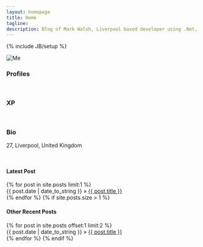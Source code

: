 ```yaml
---
layout: homepage
title: Home
tagline: 
description: Blog of Mark Walsh, Liverpool based developer using .Net, Javascript
---
```

{% include JB/setup %}


<div class="row text-center">
  <img src="{{ BASE_PATH }}/images/me.png" alt="Me" />
  <br>
  <h3>Profiles</h3>
  <a class="devicon-link" href="http://stackoverflow.com/users/1001408/mark-walsh"><span class="devicons devicons-stackoverflow"></span></a>
  <a class="devicon-link" href="https://github.com/markwalsh-liverpool"><span class="devicons devicons-github_badge"></span></a>
  <br>
  <h3>XP</h3>
  <span title=".Net" class="devicons devicons-netmagazine"></span>
  <span title="Visual Studio" class="devicons devicons-visualstudio"></span>
  <span title="MSSQL" class="devicons devicons-msql_server"></span>
  <span title="Github" class="devicons devicons-github_full"></span>
  <span title="MongoDb" class="devicons devicons-mongodb"></span>
  <span title="Ruby" class="devicons devicons-ruby_rough"></span>
  <span title="Responsive Design" class="devicons devicons-responsive"></span>
  <span title="NPM" class="devicons devicons-npm"></span>
  <span title="Gulp" class="devicons devicons-gulp"></span>
  <span title="Bower" class="devicons devicons-bower"></span>
  <span title="Grunt" class="devicons devicons-grunt"></span>
  <span title="Jekyll" class="devicons devicons-jekyll_small"></span>
  <span title="HTML5" class="devicons devicons-html5"></span>
  <span title="CSS3" class="devicons devicons-css3_full"></span>
  <span title="Bootstrap" class="devicons devicons-bootstrap"></span>
  <span title="Javascript" class="devicons devicons-javascript"></span>
  <span title="JQuery" class="devicons devicons-jquery"></span>
  <span title="AngularJS" class="devicons devicons-angular"></span>
  <br>
  <h3>Bio</h3>
  <p>27, Liverpool, United Kingdom</p>
  <br>	
  <ul style="padding: 0 !important;margin: 0 !important;list-style-type: none;">
		<h4>Latest Post</h4>
		{% for post in site.posts limit:1 %}
			<li><span>{{ post.date | date_to_string }}</span> &raquo; <a href="{{ BASE_PATH }}{{ post.url }}">{{ post.title }}</a></li>
		{% endfor %}
    {% if site.posts.size > 1 %}
    <h4>Other Recent Posts</h4>
  		{% for post in site.posts offset:1 limit:2 %}
  			<li><span>{{ post.date | date_to_string }}</span> &raquo; <a href="{{ BASE_PATH }}{{ post.url }}">{{ post.title }}</a></li>
  		{% endfor %}
		{% endif %}
	</ul>
</div>